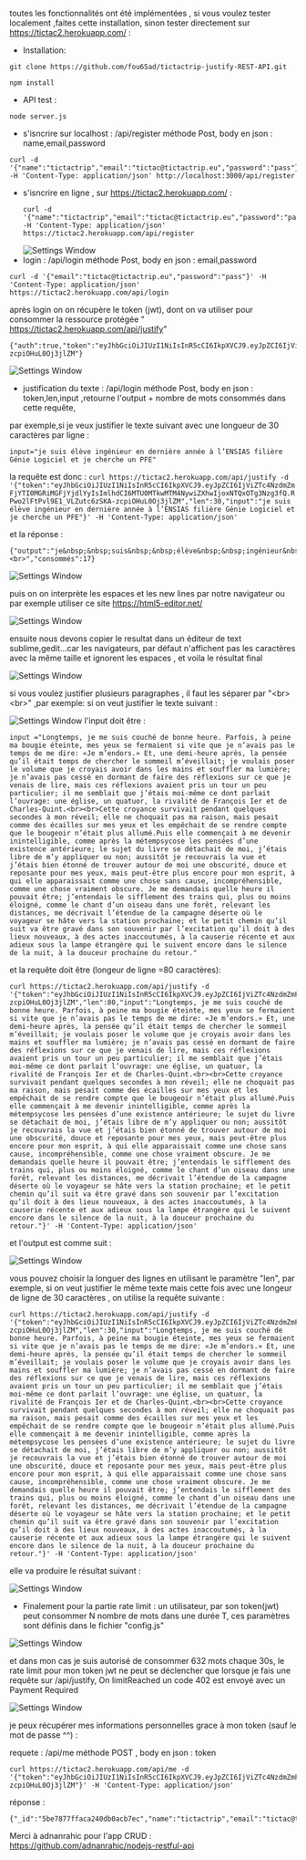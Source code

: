 toutes les fonctionnalités ont été implémentées , si vous voulez tester localement ,faites cette installation, sinon tester directement sur https://tictac2.herokuapp.com/ :
- Installation:

```
git clone https://github.com/fou65ad/tictactrip-justify-REST-API.git
```
```
npm install
```
- API test :
```
node server.js 
```
- s'isncrire sur localhost : /api/register méthode Post, body en json : name,email,password
```
curl -d '{"name":"tictactrip","email":"tictac@tictactrip.eu","password":"pass"}' -H 'Content-Type: application/json' http://localhost:3000/api/register
```
- s'isncrire en ligne , sur https://tictac2.herokuapp.com/ :
   ```
  curl -d '{"name":"tictactrip","email":"tictac@tictactrip.eu","password":"pass"}' -H 'Content-Type: application/json' https://tictac2.herokuapp.com/api/register
  ```
  ![Settings Window](https://github.com/fou65ad/tictactrip-justify-REST-API/blob/master/screenshots/Screenshot%20from%202018-11-11%2002-47-06.png)
- login :   /api/login méthode Post, body en json : email,password
 ```
curl -d '{"email":"tictac@tictactrip.eu","password":"pass"}' -H 'Content-Type: application/json' https://tictac2.herokuapp.com/api/login
 ```
après login on on récupère le token (jwt), dont on va utiliser pour consommer la ressource protégée  " https://tictac2.herokuapp.com/api/justify"
   ```
{"auth":true,"token":"eyJhbGciOiJIUzI1NiIsInR5cCI6IkpXVCJ9.eyJpZCI6IjViZTc4NzdmZmFjYTI0MGRiMGFjYjdlYyIsImlhdCI6MTU0MTkwMTM4NywiZXhwIjoxNTQxOTg3Nzg3fQ.RPwo2lFtPvl9E1_VLZutc6zSKA-zcpiOHuL0Oj3jlZM"}
 ```
![Settings Window](https://github.com/fou65ad/tictactrip-justify-REST-API/blob/master/screenshots/Screenshot%20from%202018-11-11%2002-56-30.png)

- justification du texte : /api/login méthode Post, body en json : token,len,input ,retourne l'output + nombre de mots consommés dans cette requête,

par exemple,si je veux justifier le texte suivant avec une longueur de 30 caractères par ligne :
 ```
 input="je suis élève ingénieur en dernière année à l’ENSIAS filière Génie Logiciel et je cherche un PFE"
  ```
la requête est donc  : 
    ```
curl https://tictac2.herokuapp.com/api/justify -d '{"token":"eyJhbGciOiJIUzI1NiIsInR5cCI6IkpXVCJ9.eyJpZCI6IjViZTc4NzdmZmFjYTI0MGRiMGFjYjdlYyIsImlhdCI6MTU0MTkwMTM4NywiZXhwIjoxNTQxOTg3Nzg3fQ.RPwo2lFtPvl9E1_VLZutc6zSKA-zcpiOHuL0Oj3jlZM","len":30,"input":"je suis élève ingénieur en dernière année à l’ENSIAS filière Génie Logiciel et je cherche un PFE"}' -H 'Content-Type: application/json' 
    ```
    
    
    
  et la réponse  : 
```
{"output":"je&nbsp;&nbsp;suis&nbsp;&nbsp;élève&nbsp;&nbsp;ingénieur&nbsp;&nbsp;en<br>dernière&nbsp;&nbsp;année&nbsp;&nbsp;à&nbsp;&nbsp;&nbsp;&nbsp;l’ENSIAS<br>filière&nbsp;&nbsp;Génie&nbsp;&nbsp;Logiciel&nbsp;et&nbsp;je<br>cherche&nbsp;un&nbsp;PFE&nbsp;<br>","consommés":17}
```
![Settings Window](https://github.com/fou65ad/tictactrip-justify-REST-API/blob/master/screenshots/Screenshot%20from%202018-11-11%2004-14-42.png)


puis on on interprète les espaces et les new lines par notre navigateur ou par exemple utiliser ce site https://html5-editor.net/

![Settings Window](https://github.com/fou65ad/tictactrip-justify-REST-API/blob/master/screenshots/Screenshot%20from%202018-11-11%2009-43-21.png)

ensuite nous devons copier le resultat dans un éditeur de text sublime,gedit...car les navigateurs, par défaut n'affichent pas les caractères avec la même taille et ignorent les espaces , et voila le résultat final

![Settings Window](https://github.com/fou65ad/tictactrip-justify-REST-API/blob/master/screenshots/Screenshot%20from%202018-11-11%2004-16-48.png)

si vous voulez justifier plusieurs paragraphes , il faut les séparer par "&#x3C;br&#x3E;&#x3C;br&#x3E;" ,par exemple:
si on veut justifier le texte suivant : 

![Settings Window](https://github.com/fou65ad/tictactrip-justify-REST-API/blob/master/screenshots/Screenshot%20from%202018-11-11%2009-12-59.png)
l'input doit être :
```
input ="Longtemps, je me suis couché de bonne heure. Parfois, à peine ma bougie éteinte, mes yeux se fermaient si vite que je n’avais pas le temps de me dire: «Je m’endors.» Et, une demi-heure après, la pensée qu’il était temps de chercher le sommeil m’éveillait; je voulais poser le volume que je croyais avoir dans les mains et souffler ma lumière; je n’avais pas cessé en dormant de faire des réflexions sur ce que je venais de lire, mais ces réflexions avaient pris un tour un peu particulier; il me semblait que j’étais moi-même ce dont parlait l’ouvrage: une église, un quatuor, la rivalité de François Ier et de Charles-Quint.<br><br>Cette croyance survivait pendant quelques secondes à mon réveil; elle ne choquait pas ma raison, mais pesait comme des écailles sur mes yeux et les empêchait de se rendre compte que le bougeoir n’était plus allumé.Puis elle commençait à me devenir inintelligible, comme après la métempsycose les pensées d’une existence antérieure; le sujet du livre se détachait de moi, j’étais libre de m’y appliquer ou non; aussitôt je recouvrais la vue et j’étais bien étonné de trouver autour de moi une obscurité, douce et reposante pour mes yeux, mais peut-être plus encore pour mon esprit, à qui elle apparaissait comme une chose sans cause, incompréhensible, comme une chose vraiment obscure. Je me demandais quelle heure il pouvait être; j’entendais le sifflement des trains qui, plus ou moins éloigné, comme le chant d’un oiseau dans une forêt, relevant les distances, me décrivait l’étendue de la campagne déserte où le voyageur se hâte vers la station prochaine; et le petit chemin qu’il suit va être gravé dans son souvenir par l’excitation qu’il doit à des lieux nouveaux, à des actes inaccoutumés, à la causerie récente et aux adieux sous la lampe étrangère qui le suivent encore dans le silence de la nuit, à la douceur prochaine du retour."
 ```
 et la requête doit être (longeur de ligne =80 caractères):
  ```
 curl https://tictac2.herokuapp.com/api/justify -d '{"token":"eyJhbGciOiJIUzI1NiIsInR5cCI6IkpXVCJ9.eyJpZCI6IjViZTc4NzdmZmFjYTI0MGRiMGFjYjdlYyIsImlhdCI6MTU0MTkwMTM4NywiZXhwIjoxNTQxOTg3Nzg3fQ.RPwo2lFtPvl9E1_VLZutc6zSKA-zcpiOHuL0Oj3jlZM","len":80,"input":"Longtemps, je me suis couché de bonne heure. Parfois, à peine ma bougie éteinte, mes yeux se fermaient si vite que je n’avais pas le temps de me dire: «Je m’endors.» Et, une demi-heure après, la pensée qu’il était temps de chercher le sommeil m’éveillait; je voulais poser le volume que je croyais avoir dans les mains et souffler ma lumière; je n’avais pas cessé en dormant de faire des réflexions sur ce que je venais de lire, mais ces réflexions avaient pris un tour un peu particulier; il me semblait que j’étais moi-même ce dont parlait l’ouvrage: une église, un quatuor, la rivalité de François Ier et de Charles-Quint.<br><br>Cette croyance survivait pendant quelques secondes à mon réveil; elle ne choquait pas ma raison, mais pesait comme des écailles sur mes yeux et les empêchait de se rendre compte que le bougeoir n’était plus allumé.Puis elle commençait à me devenir inintelligible, comme après la métempsycose les pensées d’une existence antérieure; le sujet du livre se détachait de moi, j’étais libre de m’y appliquer ou non; aussitôt je recouvrais la vue et j’étais bien étonné de trouver autour de moi une obscurité, douce et reposante pour mes yeux, mais peut-être plus encore pour mon esprit, à qui elle apparaissait comme une chose sans cause, incompréhensible, comme une chose vraiment obscure. Je me demandais quelle heure il pouvait être; j’entendais le sifflement des trains qui, plus ou moins éloigné, comme le chant d’un oiseau dans une forêt, relevant les distances, me décrivait l’étendue de la campagne déserte où le voyageur se hâte vers la station prochaine; et le petit chemin qu’il suit va être gravé dans son souvenir par l’excitation qu’il doit à des lieux nouveaux, à des actes inaccoutumés, à la causerie récente et aux adieux sous la lampe étrangère qui le suivent encore dans le silence de la nuit, à la douceur prochaine du retour."}' -H 'Content-Type: application/json'
  ```
  et l'output est comme suit :
  
  
 ![Settings Window](https://github.com/fou65ad/tictactrip-justify-REST-API/blob/master/screenshots/Screenshot%20from%202018-11-11%2009-25-50.png)
  
 vous pouvez choisir la longuer des lignes en utilisant le paramètre "len", par exemple, si on veut justifier le même texte mais  cette fois avec une longeur de ligne de 30 caractères , on utilise la requête suivante :
  ```
 curl https://tictac2.herokuapp.com/api/justify -d '{"token":"eyJhbGciOiJIUzI1NiIsInR5cCI6IkpXVCJ9.eyJpZCI6IjViZTc4NzdmZmFjYTI0MGRiMGFjYjdlYyIsImlhdCI6MTU0MTkwMTM4NywiZXhwIjoxNTQxOTg3Nzg3fQ.RPwo2lFtPvl9E1_VLZutc6zSKA-zcpiOHuL0Oj3jlZM","len":30,"input":"Longtemps, je me suis couché de bonne heure. Parfois, à peine ma bougie éteinte, mes yeux se fermaient si vite que je n’avais pas le temps de me dire: «Je m’endors.» Et, une demi-heure après, la pensée qu’il était temps de chercher le sommeil m’éveillait; je voulais poser le volume que je croyais avoir dans les mains et souffler ma lumière; je n’avais pas cessé en dormant de faire des réflexions sur ce que je venais de lire, mais ces réflexions avaient pris un tour un peu particulier; il me semblait que j’étais moi-même ce dont parlait l’ouvrage: une église, un quatuor, la rivalité de François Ier et de Charles-Quint.<br><br>Cette croyance survivait pendant quelques secondes à mon réveil; elle ne choquait pas ma raison, mais pesait comme des écailles sur mes yeux et les empêchait de se rendre compte que le bougeoir n’était plus allumé.Puis elle commençait à me devenir inintelligible, comme après la métempsycose les pensées d’une existence antérieure; le sujet du livre se détachait de moi, j’étais libre de m’y appliquer ou non; aussitôt je recouvrais la vue et j’étais bien étonné de trouver autour de moi une obscurité, douce et reposante pour mes yeux, mais peut-être plus encore pour mon esprit, à qui elle apparaissait comme une chose sans cause, incompréhensible, comme une chose vraiment obscure. Je me demandais quelle heure il pouvait être; j’entendais le sifflement des trains qui, plus ou moins éloigné, comme le chant d’un oiseau dans une forêt, relevant les distances, me décrivait l’étendue de la campagne déserte où le voyageur se hâte vers la station prochaine; et le petit chemin qu’il suit va être gravé dans son souvenir par l’excitation qu’il doit à des lieux nouveaux, à des actes inaccoutumés, à la causerie récente et aux adieux sous la lampe étrangère qui le suivent encore dans le silence de la nuit, à la douceur prochaine du retour."}' -H 'Content-Type: application/json' 
 ```
 elle va produire le résultat suivant :
 
 ![Settings Window](https://github.com/fou65ad/tictactrip-justify-REST-API/blob/master/screenshots/Screenshot%20from%202018-11-11%2009-36-28.png)
 
 - Finalement pour la partie rate limit : un utilisateur, par son token(jwt) peut consommer N nombre de mots dans une durée T, ces paramètres sont définis dans le fichier "config.js"
 
  
 ![Settings Window](https://github.com/fou65ad/tictactrip-justify-REST-API/blob/master/screenshots/Screenshot%20from%202018-11-11%2010-33-33.png)
 
 et dans mon cas je suis autorisé de consommer 632 mots chaque 30s, le rate limit pour mon token jwt ne peut se déclencher que lorsque je fais une requête sur /api/justify, On limitReached un code 402 est envoyé avec un Payment Required
 
![Settings Window](https://github.com/fou65ad/tictactrip-justify-REST-API/blob/master/screenshots/Screenshot%20from%202018-11-11%2010-41-38.png)

je peux récupérer mes informations personnelles grace à mon token (sauf le mot de passe ^^) :

requete : /api/me méthode POST , body en json : token
```
curl https://tictac2.herokuapp.com/api/me -d '{"token":"eyJhbGciOiJIUzI1NiIsInR5cCI6IkpXVCJ9.eyJpZCI6IjViZTc4NzdmZmFjYTI0MGRiMGFjYjdlYyIsImlhdCI6MTU0MTkwMTM4NywiZXhwIjoxNTQxOTg3Nzg3fQ.RPwo2lFtPvl9E1_VLZutc6zSKA-zcpiOHuL0Oj3jlZM"}' -H 'Content-Type: application/json' 
```

réponse :

```
{"_id":"5be7877ffaca240db0acb7ec","name":"tictactrip","email":"tictac@tictactrip.eu","__v":0}
```

Merci à adnanrahic pour l'app CRUD : https://github.com/adnanrahic/nodejs-restful-api
